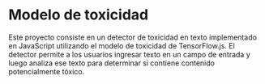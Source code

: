 # Modelo de toxicidad

Este proyecto consiste en un detector de toxicidad en texto implementado en JavaScript utilizando el modelo de toxicidad de TensorFlow.js. El detector permite a los usuarios ingresar texto en un campo de entrada y luego analiza ese texto para determinar si contiene contenido potencialmente tóxico.

